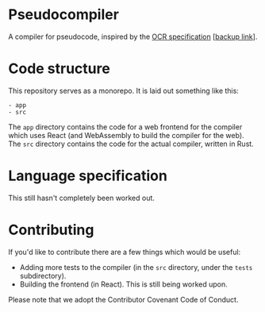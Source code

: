 # Pseudocompiler
A compiler for pseudocode, inspired by the [OCR specification](https://www.ocr.org.uk/Images/202654-pseudocode-guide.pdf) [[backup link](https://web.archive.org/web/20200118155656/https://www.ocr.org.uk/Images/202654-pseudocode-guide.pdf)].

# Code structure
This repository serves as a monorepo. It is laid out something like this:
```
- app
- src
```
The `app` directory contains the code for a web frontend for the compiler which uses React (and WebAssembly to build the compiler for the web).
The `src` directory contains the code for the actual compiler, written in Rust.

# Language specification
This still hasn't completely been worked out. 

# Contributing
If you'd like to contribute there are a few things which would be useful:
* Adding more tests to the compiler (in the `src` directory, under the `tests` subdirectory).
* Building the frontend (in React). This is still being worked upon.

Please note that we adopt the Contributor Covenant Code of Conduct. 